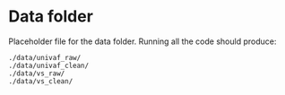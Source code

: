 # Data folder

Placeholder file for the data folder. Running all the code should produce:

```
./data/univaf_raw/
./data/univaf_clean/
./data/vs_raw/
./data/vs_clean/
```